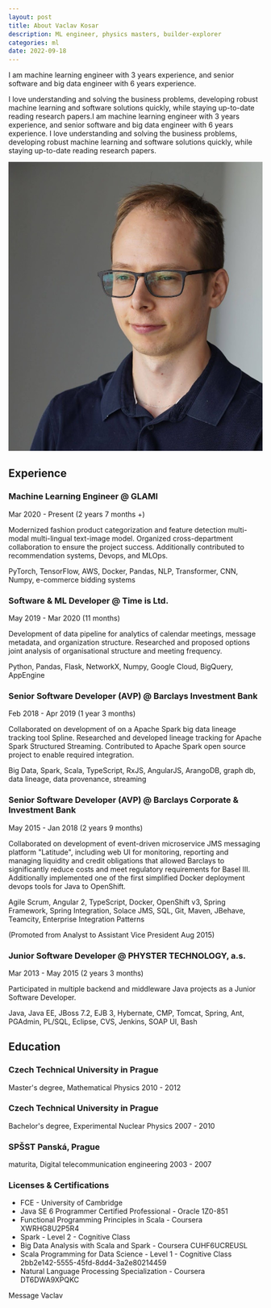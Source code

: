 ```yaml
---
layout: post
title: About Vaclav Kosar
description: ML engineer, physics masters, builder-explorer
categories: ml
date: 2022-09-18
---
```



I am machine learning engineer with 3 years experience, and senior software and big data engineer with 6 years experience.

I love understanding and solving the business problems, developing robust machine learning and software solutions quickly, while staying up-to-date reading research papers.I am machine learning engineer with 3 years experience, and senior software and big data engineer with 6 years experience. I love understanding and solving the business problems, developing robust machine learning and software solutions quickly, while staying up-to-date reading research papers.

![Vaclav Kosar](/images/vaclav-kosar.png)


## Experience

### Machine Learning Engineer @ GLAMI
Mar 2020 - Present (2 years 7 months +)

Modernized fashion product categorization and feature detection multi-modal multi-lingual text-image model.
Organized cross-department collaboration to ensure the project success.
Additionally contributed to recommendation systems, Devops, and MLOps.

PyTorch, TensorFlow, AWS, Docker, Pandas, NLP, Transformer, CNN, Numpy, e-commerce bidding systems

### Software & ML Developer @ Time is Ltd.
May 2019 - Mar 2020 (11 months)

Development of data pipeline for analytics of calendar meetings, message metadata, and organization structure.
Researched and proposed options joint analysis of organisational structure and meeting frequency.

Python, Pandas, Flask, NetworkX, Numpy, Google Cloud, BigQuery, AppEngine

### Senior Software Developer (AVP) @ Barclays Investment Bank
Feb 2018 - Apr 2019 (1 year 3 months)

Collaborated on development of on a Apache Spark big data lineage tracking tool Spline.
Researched and developed lineage tracking for Apache Spark Structured Streaming. Contributed to Apache Spark open source project to enable required integration.

Big Data, Spark, Scala, TypeScript, RxJS, AngularJS, ArangoDB, graph db, data lineage, data provenance, streaming

### Senior Software Developer (AVP) @ Barclays Corporate & Investment Bank
May 2015 - Jan 2018 (2 years 9 months)

Collaborated on development of event-driven microservice JMS messaging platform "Latitude", including web UI for monitoring, reporting and managing liquidity and credit obligations that allowed Barclays to significantly reduce costs and meet regulatory requirements for Basel III.
Additionally implemented one of the first simplified Docker deployment devops tools for Java to OpenShift.

Agile Scrum, Angular 2, TypeScript, Docker, OpenShift v3, Spring Framework, Spring Integration, Solace JMS, SQL, Git, Maven, JBehave, Teamcity, Enterprise Integration Patterns

(Promoted from Analyst to Assistant Vice President Aug 2015)

### Junior Software Developer @ PHYSTER TECHNOLOGY, a.s.
Mar 2013 - May 2015 (2 years 3 months)

Participated in multiple backend and middleware Java projects as a Junior Software Developer.

Java, Java EE, JBoss 7.2, EJB 3, Hybernate, CMP, Tomcat, Spring, Ant, PGAdmin, PL/SQL, Eclipse, CVS, Jenkins, SOAP UI, Bash

## Education

### Czech Technical University in Prague
Master's degree, Mathematical Physics
2010 - 2012

### Czech Technical University in Prague
Bachelor's degree, Experimental Nuclear Physics
2007 - 2010

### SPŠST Panská, Prague
maturita, Digital telecommunication engineering
2003 - 2007

### Licenses & Certifications
- FCE - University of Cambridge
- Java SE 6 Programmer Certified Professional - Oracle 1Z0-851
- Functional Programming Principles in Scala - Coursera XWRHG8U2P5R4
- Spark - Level 2 - Cognitive Class
- Big Data Analysis with Scala and Spark - Coursera CUHF6UCREUSL
- Scala Programming for Data Science - Level 1 - Cognitive Class 2bb2e142-5555-45fd-8dd4-3a2e80214459
- Natural Language Processing Specialization - Coursera DT6DWA9XPQKC
 

<a class="btn btn-success m-1" style="text-decoration: none; display: inline-block;" href="{{ site.feedback_url }}"> Message Vaclav</a>


<br>


